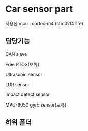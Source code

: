 # Car sensor part
사용한 mcu : cortex-m4 (stm32f411re)

## 담당기능

CAN slave

Free RTOS(보류)

Ultrasonic sensor

LDR sensor

Impact detect sensor

MPU-6050 gyro sensor(보류)



## 하위 폴더

